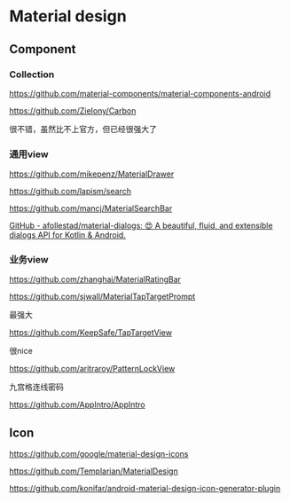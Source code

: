 # Material design

## Component

### Collection

https://github.com/material-components/material-components-android

https://github.com/ZieIony/Carbon

很不错，虽然比不上官方，但已经很强大了

### 通用view

https://github.com/mikepenz/MaterialDrawer

https://github.com/lapism/search

https://github.com/mancj/MaterialSearchBar

[GitHub - afollestad/material-dialogs: 😍 A beautiful, fluid, and extensible dialogs API for Kotlin &amp; Android.](https://github.com/afollestad/material-dialogs)

### 业务view

https://github.com/zhanghai/MaterialRatingBar

https://github.com/sjwall/MaterialTapTargetPrompt

最强大

https://github.com/KeepSafe/TapTargetView

很nice

https://github.com/aritraroy/PatternLockView

九宫格连线密码

https://github.com/AppIntro/AppIntro

## Icon

https://github.com/google/material-design-icons

https://github.com/Templarian/MaterialDesign

https://github.com/konifar/android-material-design-icon-generator-plugin